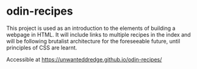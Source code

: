 ﻿# odin-recipes

This project is used as an introduction to the elements of building a webpage in HTML. It will include links to multiple recipes in the index and will be following brutalist architecture for the foreseeable future, until principles of CSS are learnt.

Accessible at https://unwanteddredge.github.io/odin-recipes/
